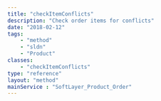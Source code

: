 ```yaml
---
title: "checkItemConflicts"
description: "Check order items for conflicts"
date: "2018-02-12"
tags:
    - "method"
    - "sldn"
    - "Product"
classes:
    - "checkItemConflicts"
type: "reference"
layout: "method"
mainService : "SoftLayer_Product_Order"
---
```

